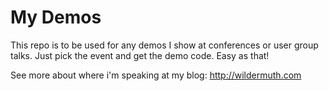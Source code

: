 # My Demos
 
This repo is to be used for any demos I show at conferences or user group talks. Just pick the event and get the demo code. Easy as that!

See more about where i'm speaking at my blog: http://wildermuth.com
